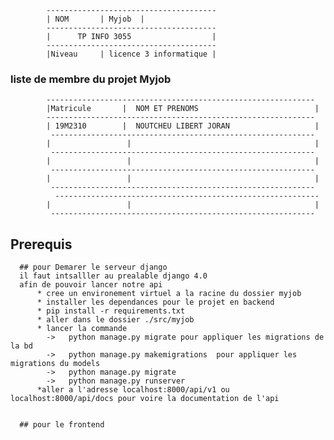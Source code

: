             --------------------------------------
            | NOM       | Myjob  |           
            --------------------------------------
            |      TP INFO 3055                  |
            --------------------------------------
            |Niveau     | licence 3 informatique |
### liste de membre du projet Myjob
            ------------------------------------------------------------
            |Matricule       |  NOM ET PRENOMS                          |
            ------------------------------------------------------------
            | 19M2310        |  NOUTCHEU LIBERT JORAN                   |
             -----------------------------------------------------------
            |                 |                                         |
             -----------------------------------------------------------
            |                 |                                         |
             -----------------------------------------------------------
            |                 |                                         |                       
             -----------------------------------------------------------
              -----------------------------------------------------------
            |                 |                                         |                       
             -----------------------------------------------------------
             
## Prerequis
      ## pour Demarer le serveur django
      il faut intsalller au prealable django 4.0
      afin de pouvoir lancer notre api 
          * cree un environement virtuel a la racine du dossier myjob 
          * installer les dependances pour le projet en backend
          * pip install -r requirements.txt
          * aller dans le dossier ./src/myjob 
          * lancer la commande 
            ->   python manage.py migrate pour appliquer les migrations de la bd 
            ->   python manage.py makemigrations  pour appliquer les migrations du models
            ->   python manage.py migrate 
            ->   python manage.py runserver 
          *aller a l'adresse localhost:8000/api/v1 ou localhost:8000/api/docs pour voire la documentation de l'api 
              

      ## pour le frontend 
